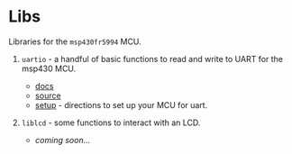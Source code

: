 # Libs
Libraries for the `msp430fr5994` MCU.

1. `uartio` - a handful of basic functions to read and write to UART for the msp430 MCU.  
    
    - [docs](https://github.com/breakthatbass/msp430-env/wiki/Documentation#uartio-documentation)
    - [source](https://github.com/breakthatbass/msp430-env/blob/main/lib/uartio.c)
    - [setup](https://github.com/breakthatbass/msp430-env/wiki/Setup#uart) - directions to set up your MCU for uart.

2. `liblcd` - some functions to interact with an LCD.
    - *coming soon...*